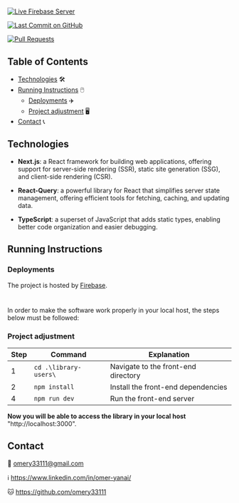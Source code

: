 #


[![Live Firebase Server](https://img.shields.io/badge/Live%20on-Firebase-00ad9f.svg)](https://library-users-50453.web.app/)

[![Last Commit on GitHub](https://img.shields.io/github/last-commit/omery33111/library-users.svg)](https://github.com/omery33111/library-users/commits/main)

[![Pull Requests](https://img.shields.io/github/issues-pr/omery33111/library-users.svg?labelColor=24292E&logo=github&logoColor=white)](https://github.com/omery33111/library-users/pulls)


## Table of Contents
- [Technologies](#technologies) 🛠️
- [Running Instructions](#running-instructions) 🖱️
  - [Deployments](#deployments) ✈️
  - [Project adjustment](#project-adjustment) 🖥️
- [Contact](#contact) 📞


## Technologies
* **Next.js**: a React framework for building web applications, offering support for    server-side rendering (SSR), static site generation (SSG), and client-side rendering (CSR).

* **React-Query**: a powerful library for React that simplifies server state management, offering efficient tools for fetching, caching, and updating data.

* **TypeScript**: a superset of JavaScript that adds static types, enabling better code organization and easier debugging.


## Running Instructions
### Deployments
The project is hosted by [Firebase](https://library-users-50453.web.app/).

#

In order to make the software work properly in your local host, the steps below must be followed:

### Project adjustment

| Step | Command | Explanation |
| --- | --- | --- |
| 1 | `cd .\library-users\` | Navigate to the front-end directory |
| 2 | `npm install` | Install the front-end dependencies |
| 4 | `npm run dev` | Run the front-end server |

**Now you will be able to access the library in your local host** "http://localhost:3000".



## Contact

📧 omery33111@gmail.com

ℹ️ https://www.linkedin.com/in/omer-yanai/

🐱 https://github.com/omery33111